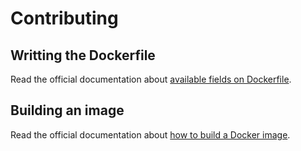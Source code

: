 # Contributing

## Writting the Dockerfile

Read the official documentation about
[available fields on Dockerfile](https://docs.docker.com/engine/reference/builder/).

## Building an image

Read the official documentation about
[how to build a Docker image](https://docs.docker.com/engine/userguide/containers/dockerimages/).
